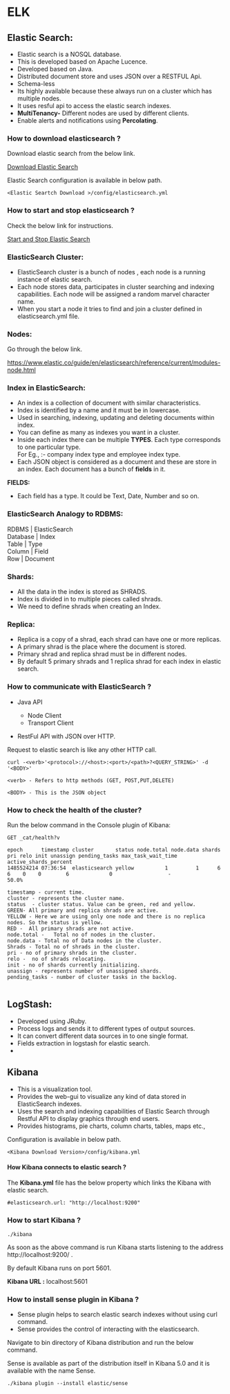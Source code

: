# ELK

## Elastic Search:  
- Elastic search is a NOSQL database. 
- This is developed based on Apache Lucence.
- Developed based on Java.
- Distributed document store and uses JSON over a RESTFUL Api.
- Schema-less
- Its highly available because these always run on a cluster which has multiple nodes.
- It uses resful api to access the elastic search indexes.
- **MultiTenancy-** Different nodes are used by different clients.
- Enable alerts and notifications using **Percolating**.  

### How to download elasticsearch ?

Download elastic search from the below link.  

[Download Elastic Search](https://www.elastic.co/downloads/elasticsearch)

Elastic Search configuration is available in below path.  

```
<Elastic Seartch Download >/config/elasticsearch.yml 
```

### How to start and stop elasticsearch ?

Check the below link for instructions.  

[Start and Stop Elastic Search](https://github.com/dilipthelip/LearnELK/blob/master/Start_Stop_ELK.md)

### ElasticSearch Cluster:

- ElasticSearch cluster is a bunch of nodes , each node is a running instance of elastic search.
- Each node stores data, participates in cluster searching and indexing capabilities. Each node will be assigned a random marvel character name.
- When you start a node it tries to find and join a cluster defined in elasticsearch.yml file.

### Nodes:
Go through the below link.  

https://www.elastic.co/guide/en/elasticsearch/reference/current/modules-node.html

### Index in ElasticSearch:  
- An index is a collection of document with similar characteristics.
- Index is identified by a name and it must be in lowercase.
- Used in searching, indexing, updating and deleting documents within index.
- You can define as many as indexes you want in a cluster.
- Inside each index there can be multiple **TYPES**. Each type corresponds to one particular type.  
  For Eg., :- company index type and employee index type.  
- Each JSON object is considered as a document and these are store in an index. Each document has a bunch of **fields** in it.

**FIELDS:**  
- Each field has a type. It could be Text, Date, Number and so on.  

### ElasticSearch Analogy to RDBMS:
RDBMS       |   ElasticSearch  
Database    |   Index  
Table       |   Type  
Column      |   Field  
Row         |   Document  

### Shards:  
- All the data in the index is stored as SHRADS.  
- Index is divided in to multiple pieces called shrads.  
- We need to define shrads when creating an Index.  

### Replica:  
- Replica is a copy of a shrad, each shrad can have one or more replicas.
- A primary shrad is the place where the document is stored.
- Primary shrad and replica shrad must be in different nodes.  
- By default 5 primary shrads and 1 replica shrad for each index in elastic search.  


### How to communicate with ElasticSearch ?

- Java API
  - Node Client
  - Transport Client
  
- RestFul API with JSON over HTTP.

Request to elastic search is like any other HTTP call.  

```
curl -<verb>'<protocol>://<host>:<port>/<path>?<QUERY_STRING>' -d '<BODY>'

<verb> - Refers to http methods (GET, POST,PUT,DELETE)

<BODY> - This is the JSON object

```

### How to check the health of the cluster?
Run the below command in the Console plugin of Kibana:  
```
GET _cat/health?v

epoch      timestamp cluster       status node.total node.data shards pri relo init unassign pending_tasks max_task_wait_time active_shards_percent
1485524214 07:36:54  elasticsearch yellow          1         1      6   6    0    0        6             0                  -                 50.0%

timestamp - current time.
cluster - represents the cluster name.
status  - cluster status. Value can be green, red and yellow. 
GREEN- All primary and replica shrads are active.
YELLOW - Here we are using only one node and there is no replica nodes. So the status is yellow.
RED -  All primary shrads are not active.
node.total -   Total no of nodes in the cluster.
node.data - Total no of Data nodes in the cluster.
Shrads - Total no of shrads in the cluster.
pri - no of primary shrads in the cluster.
relo -  no of shrads relocating.
init - no of shards currently initializing.
unassign - represents number of unassigned shards.
pending_tasks - number of cluster tasks in the backlog.


```

## LogStash:
- Developed using JRuby.
- Process logs and sends it to different types of output sources.
- It can convert different data sources in to one single format.
- Fields extraction in logstash for elastic search.
- 

## Kibana
- This is a visualization tool.
- Provides the web-gui to visualize any kind of data stored in ElasticSearch indexes.
- Uses the search and indexing capabilities of Elastic Search through Restful API to display graphics through end users.
- Provides histograms, pie charts, column charts, tables, maps etc.,

Configuration is available in below path.  

```
<Kibana Download Version>/config/kibana.yml

```

#### How Kibana connects to elastic search ?

The **Kibana.yml** file has the below property which links the Kibana with elastic search.  

```
#elasticsearch.url: "http://localhost:9200"
```

### How to start Kibana ?

```
./kibana

```

As soon as the above command is run Kibana starts listening to the address http://localhost:9200/ .  

By default Kibana runs on port 5601.  

**Kibana URL :** localhost:5601  

### How to install sense plugin in Kibana ?

- Sense plugin helps to search elastic search indexes without using curl command.  
- Sense provides the control of interacting with the elasticsearch.
 
 Navigate to bin directory of Kibana distribution and run the below command.  
 
 Sense is available as part of the distribution itself in Kibana 5.0 and it is available with the name Sense.  
 
 ```
 ./kibana plugin --install elastic/sense
 
 ```







